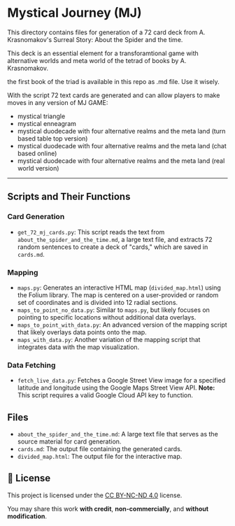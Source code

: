 # Mystical Journey (MJ)

This directory contains files for generation of a 72 card deck from A. Krasnomakov's Surreal Story: About the Spider and the time. 

This deck is an essential element for a transforamtional game with alternative worlds and meta world of the tetrad of books by A. Krasnomakov. 

the first book of the triad is available in this repo as .md file. Use it wisely. 

With the script 72 text cards are generated and can allow players to make moves in any version of MJ GAME: 
- mystical triangle 
- mystical enneagram 
- mystical duodecade with four alternative realms and the meta land (turn based table top version)
- mystical duodecade with four alternative realms and the meta land (chat based online)
- mystical duodecade with four alternative realms and the meta land (real world version)
---

##  Scripts and Their Functions

### Card Generation

-   `get_72_mj_cards.py`: This script reads the text from `about_the_spider_and_the_time.md`, a large text file, and extracts 72 random sentences to create a deck of "cards," which are saved in `cards.md`.

### Mapping


-   `maps.py`: Generates an interactive HTML map (`divided_map.html`) using the Folium library. The map is centered on a user-provided or random set of coordinates and is divided into 12 radial sections.
-   `maps_to_point_no_data.py`: Similar to `maps.py`, but likely focuses on pointing to specific locations without additional data overlays.
-   `maps_to_point_with_data.py`: An advanced version of the mapping script that likely overlays data points onto the map.
-   `maps_with_data.py`: Another variation of the mapping script that integrates data with the map visualization.

### Data Fetching

-   `fetch_live_data.py`: Fetches a Google Street View image for a specified latitude and longitude using the Google Maps Street View API. **Note:** This script requires a valid Google Cloud API key to function.

## Files

-   `about_the_spider_and_the_time.md`: A large text file that serves as the source material for card generation.
-   `cards.md`: The output file containing the generated cards.
-   `divided_map.html`: The output file for the interactive map.

## 📄 License

This project is licensed under the [CC BY-NC-ND 4.0](https://creativecommons.org/licenses/by-nc-nd/4.0/) license.

You may share this work **with credit**, **non-commercially**, and **without modification**.
